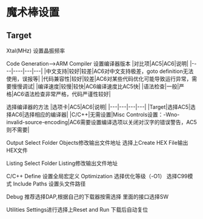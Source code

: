 # 魔术棒设置

## Target

Xtal(MHz) 设置晶振频率

Code Generation-->ARM Compiler  设置编译器版本
|对比项|AC5|AC6|说明|
|----|----|---|---|
|中文支持|较好|较差|AC6对中文支持极差，goto definition无法使用，误报等|
|代码兼容性|较好|较差|AC6对某些代码优化可能导致运行异常，需要慢慢调试|
|编译速度|较慢|较快|AC6编译速度比AC5快|
|语法检查|一般|严格|AC6语法检查非常严格，代码严谨性较好|

选择编译器的方法
|选项卡|AC5|AC6|说明|
|---|---|---|---|
|Target|选择AC5|选择AC6|选择相应的编译器|
|C/C++|无需设置|Misc Controls设置：-Wno-invalid-source-encoding|AC6需要设置编译选项以关闭对汉字的错误警告，AC5则不需要|

Output
Select Folder Objects修改输出文件地址
选择上Create HEX File输出HEX文件

Listing
Select Folder Listing修改输出文件地址

C/C++
Define 设置全局宏定义
Optimization 选择优化等级（-O1）
选择C99模式
Include Paths 设置头文件路径

Debug
推荐选择DAP,根据自己的下载器按需选择
里面的接口选择SW

Utilities
Settings进行选择上Reset and Run 下载后自动复位
